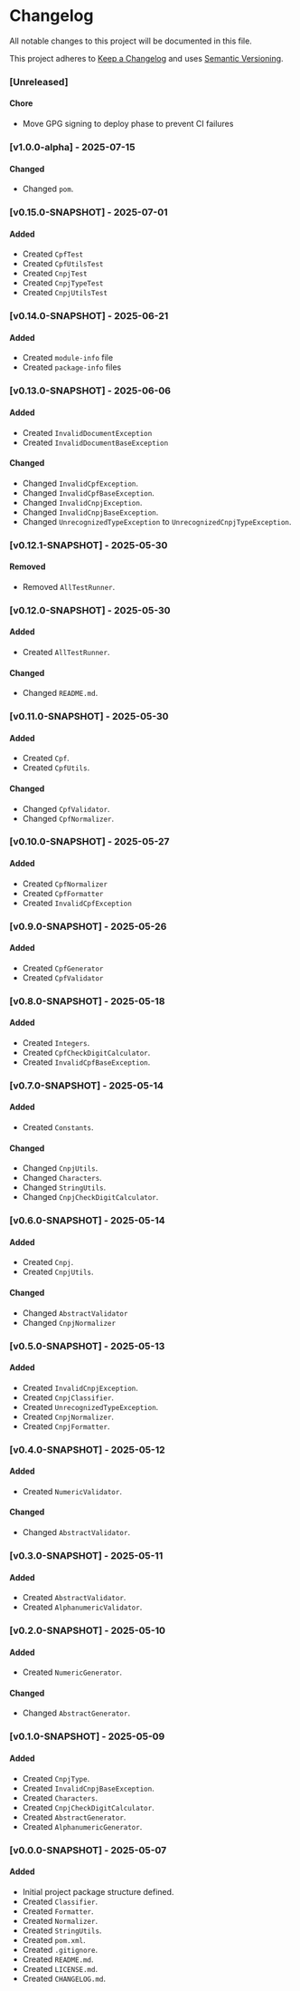 # Changelog

All notable changes to this project will be documented in this file.

This project adheres to [Keep a Changelog](https://keepachangelog.com/en/1.0.0/)
and uses [Semantic Versioning](https://semver.org/).

### [Unreleased]
#### Chore
- Move GPG signing to deploy phase to prevent CI failures

### [v1.0.0-alpha] - 2025-07-15
#### Changed
- Changed `pom`.

### [v0.15.0-SNAPSHOT] - 2025-07-01
#### Added
- Created `CpfTest`
- Created `CpfUtilsTest`
- Created `CnpjTest`
- Created `CnpjTypeTest`
- Created `CnpjUtilsTest`

### [v0.14.0-SNAPSHOT] - 2025-06-21
#### Added
- Created `module-info` file
- Created `package-info` files

### [v0.13.0-SNAPSHOT] - 2025-06-06
#### Added
- Created `InvalidDocumentException`
- Created `InvalidDocumentBaseException`
#### Changed
- Changed `InvalidCpfException`.
- Changed `InvalidCpfBaseException`.
- Changed `InvalidCnpjException`.
- Changed `InvalidCnpjBaseException`.
- Changed `UnrecognizedTypeException` to `UnrecognizedCnpjTypeException`.

### [v0.12.1-SNAPSHOT] - 2025-05-30
#### Removed
- Removed `AllTestRunner`.

### [v0.12.0-SNAPSHOT] - 2025-05-30
#### Added
- Created `AllTestRunner`.
#### Changed
- Changed `README.md`.

### [v0.11.0-SNAPSHOT] - 2025-05-30
#### Added
- Created `Cpf`.
- Created `CpfUtils`.
#### Changed
- Changed `CpfValidator`.
- Changed `CpfNormalizer`.

### [v0.10.0-SNAPSHOT] - 2025-05-27
#### Added
- Created `CpfNormalizer`
- Created `CpfFormatter`
- Created `InvalidCpfException`

### [v0.9.0-SNAPSHOT] - 2025-05-26
#### Added
- Created `CpfGenerator`
- Created `CpfValidator`

### [v0.8.0-SNAPSHOT] - 2025-05-18
#### Added
- Created `Integers`.
- Created `CpfCheckDigitCalculator`.
- Created `InvalidCpfBaseException`.

### [v0.7.0-SNAPSHOT] - 2025-05-14
#### Added
- Created `Constants`.
#### Changed
- Changed `CnpjUtils`.
- Changed `Characters`.
- Changed `StringUtils`.
- Changed `CnpjCheckDigitCalculator`.

### [v0.6.0-SNAPSHOT] - 2025-05-14
#### Added
- Created `Cnpj`.
- Created `CnpjUtils`.
#### Changed
- Changed `AbstractValidator`
- Changed `CnpjNormalizer`

### [v0.5.0-SNAPSHOT] - 2025-05-13
#### Added
- Created `InvalidCnpjException`.
- Created `CnpjClassifier`.
- Created `UnrecognizedTypeException`.
- Created `CnpjNormalizer`.
- Created `CnpjFormatter`.

### [v0.4.0-SNAPSHOT] - 2025-05-12
#### Added
- Created `NumericValidator`.
#### Changed
- Changed `AbstractValidator`.

### [v0.3.0-SNAPSHOT] - 2025-05-11
#### Added
- Created `AbstractValidator`.
- Created `AlphanumericValidator`.

### [v0.2.0-SNAPSHOT] - 2025-05-10
#### Added
- Created `NumericGenerator`.
#### Changed
- Changed `AbstractGenerator`.

### [v0.1.0-SNAPSHOT] - 2025-05-09
#### Added
- Created `CnpjType`.
- Created `InvalidCnpjBaseException`.
- Created `Characters`.
- Created `CnpjCheckDigitCalculator`.
- Created `AbstractGenerator`.
- Created `AlphanumericGenerator`.

### [v0.0.0-SNAPSHOT] - 2025-05-07
#### Added
- Initial project package structure defined.
- Created `Classifier`.
- Created `Formatter`.
- Created `Normalizer`.
- Created `StringUtils`.
- Created `pom.xml`.
- Created `.gitignore`.
- Created `README.md`.
- Created `LICENSE.md`.
- Created `CHANGELOG.md`.